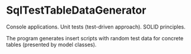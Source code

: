 # SqlTestTableDataGenerator
Console applications. Unit tests (test-driven approach). SOLID principles.

The program generates insert scripts with random test data for concrete tables (presented by model classes).
